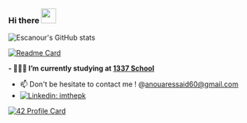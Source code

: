 ### Hi there <img src="https://raw.githubusercontent.com/MartinHeinz/MartinHeinz/master/wave.gif" width="30px">


<!--
**Escanour/Escanour** is a ✨ _special_ ✨ repository because its `README.md` (this file) appears on your GitHub profile.


Here are some ideas to get you started:

- 🔭 I’m currently working on ...
- 🌱 I’m currently learning ...
- 👯 I’m looking to collaborate on ...
- 🤔 I’m looking for help with ...
- 💬 Ask me about ...
- 📫 How to reach me: ...
- 😄 Pronouns: ...
- ⚡ Fun fact: ...
-->
![Escanour's GitHub stats](https://github-readme-stats.vercel.app/api?username=Escanour&show_icons=true&theme=algolia)

[![Readme Card](https://github-readme-stats.vercel.app/api/pin/?username=Escanour&repo=github-readme-stats)](https://github.com/Escanour/github-readme-stats)


**- 👨🏽‍💻 I’m currently studying at  [1337 School](https://1337.ma)**

- 📫 Don't be hesitate to contact me ! @anouaressaid60@gmail.com
- [![Linkedin: imthepk](https://img.shields.io/badge/-Escanour-blue?style=flat-square&logo=Linkedin&logoColor=white&link=https://www.linkedin.com/in/anouar-essaid/)](https://www.linkedin.com/in/anouar-essaid/)

[![42 Profile Card](https://1337-readme.vercel.app/api/profile?cursus=42&email=hide&login=aessaid)](https://github.com/Escanour)
